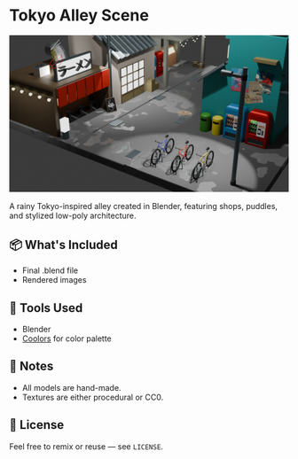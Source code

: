 # Tokyo Alley Scene

![preview](renders/tokyoalley1.png)

A rainy Tokyo-inspired alley created in Blender, featuring shops, puddles, and stylized low-poly architecture.

## 📦 What's Included

- Final .blend file
- Rendered images

## 🎨 Tools Used

- Blender
- [Coolors](https://coolors.co) for color palette

## 📝 Notes

- All models are hand-made.
- Textures are either procedural or CC0.

## 📄 License

Feel free to remix or reuse — see `LICENSE`.
